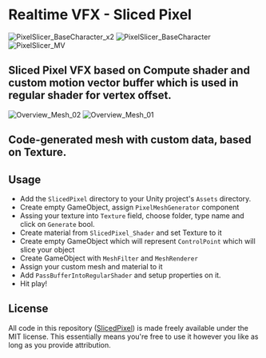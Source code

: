 # Realtime VFX - Sliced Pixel

![PixelSlicer_BaseCharacter_x2](https://github.com/KulishDmytro/SlicedPixel/assets/49024192/8a25abbb-bb21-4043-a783-9efacea1c56f)
![PixelSlicer_BaseCharacter](https://github.com/KulishDmytro/SlicedPixel/assets/49024192/20dc7bbf-6c4f-4b14-8c79-7f10f0ba8e5b)
![PixelSlicer_MV](https://github.com/KulishDmytro/SlicedPixel/assets/49024192/dc282cef-b0be-4b75-88d5-36d93b812de8)
## Sliced Pixel VFX based on Compute shader and custom motion vector buffer which is used in regular shader for vertex offset.
![Overview_Mesh_02](https://github.com/KulishDmytro/SlicedPixel/assets/49024192/1aaf0ca0-ef20-45a9-aa4a-fb2cb79e95d8)
![Overview_Mesh_01](https://github.com/KulishDmytro/SlicedPixel/assets/49024192/9d1bd76f-bd32-4965-9157-081e63499e95)
## Code-generated mesh with custom data, based on Texture.

## Usage

* Add the `SlicedPixel` directory to your Unity project's `Assets` directory.
* Create empty GameObject, assign `PixelMeshGenerator` component 
* Assing your texture into `Texture` field, choose folder, type name and click on `Generate` bool. 
* Create material from `SlicedPixel_Shader` and set Texture to it
* Create empty GameObject which will represent `ControlPoint` which will slice your object
* Create GameObject with `MeshFilter` and `MeshRenderer`
* Assign your custom mesh and material to it
* Add `PassBufferIntoRegularShader` and setup properties on it.
* Hit play!

## License
All code in this repository ([SlicedPixel](https://github.com/KulishDmytro/SlicedPixel)) is made freely available under the MIT license. This essentially means you're free to use it however you like as long as you provide attribution.
